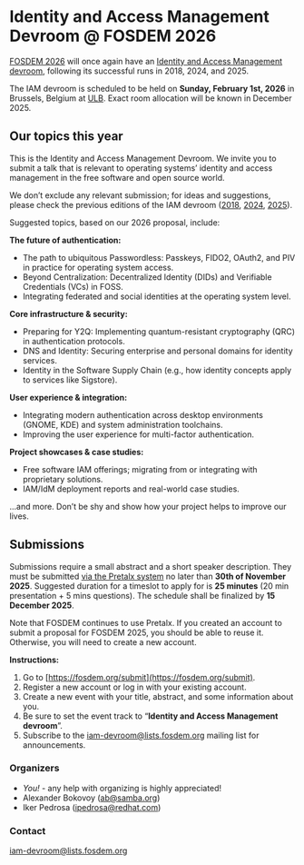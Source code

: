 # Identity and Access Management Devroom @ FOSDEM 2026

[FOSDEM 2026](https://fosdem.org/2026/) will once again have an
[Identity and Access Management devroom](https://fosdem.org/2026/schedule/track/identity-and-access-management/),
following its successful runs in 2018, 2024, and 2025.

The IAM devroom is scheduled to be held on **Sunday, February 1st, 2026**
in Brussels, Belgium at [ULB](https://www.ulb.be/).
Exact room allocation will be known in December 2025.

## Our topics this year

This is the Identity and Access Management Devroom.
We invite you to submit a talk that is relevant to operating systems’ identity and access management
in the free software and open source world.

We don’t exclude any relevant submission; for ideas and suggestions,
please check the previous editions of the IAM devroom
([2018](https://archive.fosdem.org/2018/schedule/track/identity_and_access_management/),
[2024](https://archive.fosdem.org/2024/schedule/track/identity-and-access-management/),
[2025](https://archive.fosdem.org/2025/schedule/track/iam/)).

Suggested topics, based on our 2026 proposal, include:

**The future of authentication:**
* The path to ubiquitous Passwordless: Passkeys, FIDO2, OAuth2, and PIV in practice
for operating system access.
* Beyond Centralization: Decentralized Identity (DIDs) and Verifiable Credentials (VCs) in FOSS.
* Integrating federated and social identities at the operating system level.

**Core infrastructure & security:**
* Preparing for Y2Q: Implementing quantum-resistant cryptography (QRC) in authentication protocols.
* DNS and Identity: Securing enterprise and personal domains for identity services.
* Identity in the Software Supply Chain (e.g., how identity concepts apply to services like Sigstore).

**User experience & integration:**
* Integrating modern authentication across desktop environments (GNOME, KDE)
and system administration toolchains.
* Improving the user experience for multi-factor authentication.

**Project showcases & case studies:**
* Free software IAM offerings; migrating from or integrating with proprietary solutions.
* IAM/IdM deployment reports and real-world case studies.

...and more. Don’t be shy and show how your project helps to improve our lives.

## Submissions

Submissions require a small abstract and a short speaker description.
They must be submitted [via the Pretalx system](https://pretalx.fosdem.org/fosdem-2026/cfp)
no later than **30th of November 2025**.
Suggested duration for a timeslot to apply for is **25 minutes**
(20 min presentation + 5 mins questions).
The schedule shall be finalized by **15 December 2025**.

Note that FOSDEM continues to use Pretalx.
If you created an account to submit a proposal for FOSDEM 2025,
you should be able to reuse it.
Otherwise, you will need to create a new account.

**Instructions:**

1.  Go to [https://fosdem.org/submit](https://fosdem.org/submit).
2.  Register a new account or log in with your existing account.
3.  Create a new event with your title, abstract, and some information about you.
4.  Be sure to set the event track to “**Identity and Access Management devroom**”.
5.  Subscribe to the [iam-devroom@lists.fosdem.org](https://lists.fosdem.org/listinfo/iam-devroom)
mailing list for announcements.

### Organizers

* *You!* - any help with organizing is highly appreciated!
* Alexander Bokovoy (ab@samba.org)
* Iker Pedrosa (ipedrosa@redhat.com)

### Contact

[iam-devroom@lists.fosdem.org](https://lists.fosdem.org/listinfo/iam-devroom)
